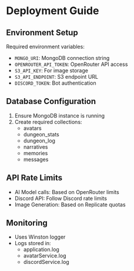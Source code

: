 
# Deployment Guide

## Environment Setup
Required environment variables:
- `MONGO_URI`: MongoDB connection string
- `OPENROUTER_API_TOKEN`: OpenRouter API access
- `S3_API_KEY`: For image storage
- `S3_API_ENDPOINT`: S3 endpoint URL
- `DISCORD_TOKEN`: Bot authentication

## Database Configuration
1. Ensure MongoDB instance is running
2. Create required collections:
   - avatars
   - dungeon_stats
   - dungeon_log
   - narratives
   - memories
   - messages

## API Rate Limits
- AI Model calls: Based on OpenRouter limits
- Discord API: Follow Discord rate limits
- Image Generation: Based on Replicate quotas

## Monitoring
- Uses Winston logger
- Logs stored in:
  - application.log
  - avatarService.log
  - discordService.log
